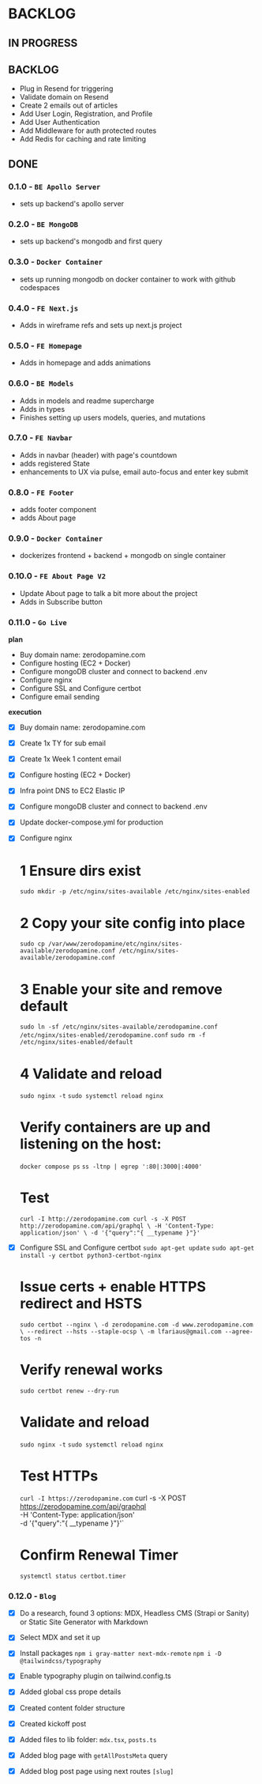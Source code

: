 # BACKLOG

## IN PROGRESS

## BACKLOG
- Plug in Resend for triggering
- Validate domain on Resend
- Create 2 emails out of articles
- Add User Login, Registration, and Profile
- Add User Authentication
- Add Middleware for auth protected routes
- Add Redis for caching and rate limiting

## DONE
### **0.1.0** - `BE Apollo Server`
- sets up backend's apollo server

### **0.2.0** - `BE MongoDB`
- sets up backend's mongodb and first query

### **0.3.0** - `Docker Container`
- sets up running mongodb on docker container to work with github codespaces

### **0.4.0** - `FE Next.js`
- Adds in wireframe refs and sets up next.js project

### **0.5.0** - `FE Homepage`
- Adds in homepage and adds animations

### **0.6.0** - `BE Models`
- Adds in models and readme supercharge
- Adds in types
- Finishes setting up users models, queries, and mutations

### **0.7.0** - `FE Navbar`
- Adds in navbar (header) with page's countdown
- adds registered State
- enhancements to UX via pulse, email auto-focus and enter key submit

### **0.8.0** - `FE Footer`
- adds footer component
- adds About page

### **0.9.0** - `Docker Container`
- dockerizes frontend + backend + mongodb on single container

### **0.10.0** - `FE About Page V2`
- Update About page to talk a bit more about the project
- Adds in Subscribe button

### **0.11.0** - `Go Live`
__plan__
- Buy domain name: zerodopamine.com
- Configure hosting (EC2 + Docker)
- Configure mongoDB cluster and connect to backend .env
- Configure nginx
- Configure SSL and Configure certbot
- Configure email sending

__execution__
- [X] Buy domain name: zerodopamine.com
- [X] Create 1x TY for sub email
- [X] Create 1x Week 1 content email
- [X] Configure hosting (EC2 + Docker)
- [X] Infra point DNS to EC2 Elastic IP
- [X] Configure mongoDB cluster and connect to backend .env
- [X] Update docker-compose.yml for production
- [X] Configure nginx
    # 1 Ensure dirs exist
    `sudo mkdir -p /etc/nginx/sites-available /etc/nginx/sites-enabled`

    # 2 Copy your site config into place
    `sudo cp /var/www/zerodopamine/etc/nginx/sites-available/zerodopamine.conf /etc/nginx/sites-available/zerodopamine.conf`

    # 3 Enable your site and remove default
    `sudo ln -sf /etc/nginx/sites-available/zerodopamine.conf /etc/nginx/sites-enabled/zerodopamine.conf`
    `sudo rm -f /etc/nginx/sites-enabled/default`

    # 4 Validate and reload
    `sudo nginx -t`
    `sudo systemctl reload nginx`

    # Verify containers are up and listening on the host:
    `docker compose ps`
    `ss -ltnp | egrep ':80|:3000|:4000'`

    # Test
    `curl -I http://zerodopamine.com
    curl -s -X POST http://zerodopamine.com/api/graphql \
    -H 'Content-Type: application/json' \
    -d '{"query":"{ __typename }"}'`
- [X] Configure SSL and Configure certbot
    `sudo apt-get update`
    `sudo apt-get install -y certbot python3-certbot-nginx`

    # Issue certs + enable HTTPS redirect and HSTS
    `sudo certbot --nginx \
    -d zerodopamine.com -d www.zerodopamine.com \
    --redirect --hsts --staple-ocsp \
    -m lfariaus@gmail.com --agree-tos -n`

    # Verify renewal works
    `sudo certbot renew --dry-run`

    # Validate and reload
    `sudo nginx -t`
    `sudo systemctl reload nginx`

    # Test HTTPs
    `curl -I https://zerodopamine.com`
    curl -s -X POST https://zerodopamine.com/api/graphql \
    -H 'Content-Type: application/json' \
    -d '{"query":"{ __typename }"}'`

    # Confirm Renewal Timer
    `systemctl status certbot.timer`

### **0.12.0** - `Blog`
- [X] Do a research, found 3 options: MDX, Headless CMS (Strapi or Sanity) or Static Site Generator with Markdown
- [X] Select MDX and set it up
- [X] Install packages 
`npm i gray-matter next-mdx-remote`
`npm i -D @tailwindcss/typography`
- [X] Enable typography plugin on tailwind.config.ts
- [X] Added global css prope details
- [X] Created content folder structure
- [X] Created kickoff post
- [X] Added files to lib folder: `mdx.tsx`, `posts.ts`
- [X] Added blog page with `getAllPostsMeta` query
- [X] Added blog post page using next routes `[slug]`


